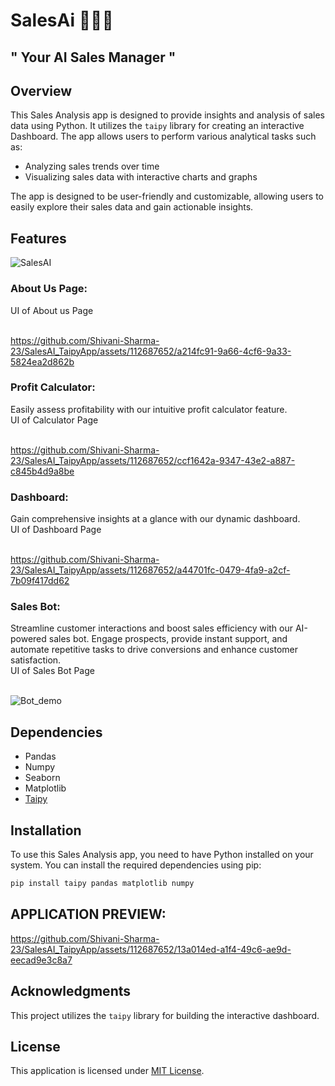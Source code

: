 # SalesAi 🤖🧑‍💼
## " Your AI Sales Manager "

## Overview
This Sales Analysis app is designed to provide insights and analysis of sales data using Python. It utilizes the `taipy` library for creating an interactive Dashboard. The app allows users to perform various analytical tasks such as:

- Analyzing sales trends over time
- Visualizing sales data with interactive charts and graphs

The app is designed to be user-friendly and customizable, allowing users to easily explore their sales data and gain actionable insights.

## Features

![SalesAI](https://github.com/Shivani-Sharma-23/SalesAI_TaipyApp/assets/112687652/b10a8b75-face-4d70-b88b-5e166e2f3301)
### About Us Page:
UI of About us Page <br/>
<br/>

https://github.com/Shivani-Sharma-23/SalesAI_TaipyApp/assets/112687652/a214fc91-9a66-4cf6-9a33-5824ea2d862b


### Profit Calculator:
Easily assess profitability with our intuitive profit calculator feature.<br/>
  UI of Calculator Page <br/>
<br/>


https://github.com/Shivani-Sharma-23/SalesAI_TaipyApp/assets/112687652/ccf1642a-9347-43e2-a887-c845b4d9a8be






### Dashboard:
Gain comprehensive insights at a glance with our dynamic dashboard.<br/>
UI of Dashboard Page <br/>
<br/>


https://github.com/Shivani-Sharma-23/SalesAI_TaipyApp/assets/112687652/a44701fc-0479-4fa9-a2cf-7b09f417dd62


### Sales Bot:
Streamline customer interactions and boost sales efficiency with our AI-powered sales bot. Engage prospects, provide instant support, and automate repetitive tasks to drive conversions and enhance customer satisfaction.<br/>
UI of Sales Bot Page <br/>
<br/>

![Bot_demo](https://github.com/Shivani-Sharma-23/SalesAI_TaipyApp/assets/112687652/78e5923a-4307-4592-bd14-017b50439c42)




## Dependencies

- Pandas
- Numpy
- Seaborn
- Matplotlib
-  [Taipy](https://www.taipy.io/)
## Installation

To use this Sales Analysis app, you need to have Python installed on your system. You can install the required dependencies using pip:

```bash
pip install taipy pandas matplotlib numpy
```

## APPLICATION PREVIEW:



https://github.com/Shivani-Sharma-23/SalesAI_TaipyApp/assets/112687652/13a014ed-a1f4-49c6-ae9d-eecad9e3c8a7
## Acknowledgments

This project utilizes the `taipy` library for building the interactive dashboard.

## License

This application is licensed under [MIT License](/LICENSE).
